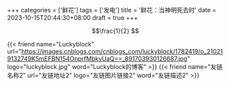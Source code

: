 +++
categories = ['鲜花']
tags = ['发电']
title = '鲜花：当神明死去时'
date = 2023-10-15T20:44:30+08:00
draft = true
+++

$$\frac{1}{2} $$

<div class="flink" id="article-container">
<div class="friend-list-div" >

{{< friend name="Luckyblock" url="https://images.cnblogs.com/cnblogs_com/luckyblock/1782419/o_210219132749K5mEFBN154OnprfMbkvUaQ==_891703930126687.jpg" logo="luckyblock.jpg" word="Luckyblock的博客" >}}
{{< friend name="友链名称2" url="友链地址2" logo="友链图片链接2" word="友链描述2" >}}

</div>
</div>
